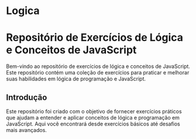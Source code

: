 # Logica

# Repositório de Exercícios de Lógica e Conceitos de JavaScript

Bem-vindo ao repositório de exercícios de lógica e conceitos de JavaScript. Este repositório contém uma coleção de exercícios para praticar e melhorar suas habilidades em lógica de programação e JavaScript.


## Introdução

Este repositório foi criado com o objetivo de fornecer exercícios práticos que ajudam a entender e aplicar conceitos de lógica e programação em JavaScript. Aqui você encontrará desde exercícios básicos até desafios mais avançados.



